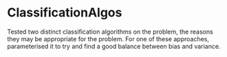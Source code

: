 # ClassificationAlgos
Tested two distinct classification algorithms on the problem, the reasons they may be appropriate for the problem. For one of these approaches, parameterised it to try and find a good balance between bias and variance. 
